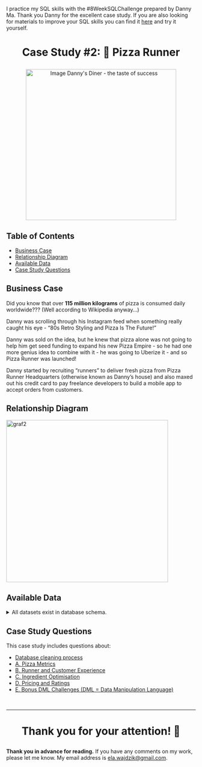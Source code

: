 I practice my SQL skills with the #8WeekSQLChallenge prepared by Danny Ma. Thank you Danny for the excellent case study.
If you are also looking for materials to improve your SQL skills you can find it [here](https://8weeksqlchallenge.com/) and try it yourself.

# <p align="center"> Case Study #2: 🍕 Pizza Runner
<p align="center"> <img src="https://8weeksqlchallenge.com/images/case-study-designs/2.png" alt="Image Danny's Diner - the taste of success" height="400">

## Table of Contents
- [Business Case](#business-case)
- [Relationship Diagram](#relationship-diagram)
- [Available Data](#available-data)
- [Case Study Questions](#case-study-questions)


## Business Case
Did you know that over **115 million kilograms** of pizza is consumed daily worldwide??? (Well according to Wikipedia anyway…)

Danny was scrolling through his Instagram feed when something really caught his eye - “80s Retro Styling and Pizza Is The Future!”

Danny was sold on the idea, but he knew that pizza alone was not going to help him get seed funding to expand his new Pizza Empire - so he had one more genius idea to combine with it - he was going to Uberize it - and so Pizza Runner was launched!

Danny started by recruiting “runners” to deliver fresh pizza from Pizza Runner Headquarters (otherwise known as Danny’s house) and also maxed out his credit card to pay freelance developers to build a mobile app to accept orders from customers.



## Relationship Diagram

<img width="430" alt="graf2" src="https://github.com/ElaWajdzik/8-Week-SQL-Challenge/assets/26794982/b8c108d2-0bf9-40af-867a-ae307acbf921">

## Available Data

<details><summary>
    All datasets exist in database schema.
  </summary> 

#### ``Table 1: runners``

runner_id | registration_date
-- |--
1 | 2021-01-01
2 | 2021-01-03
3 | 2021-01-08
4 | 2021-01-15

#### ``Table 2: customer_orders``

order_id | customer_id | pizza_id | exclusions | extras | order_time
-- |-- | -- | -- | -- | --
1 | 101 | 1 |  |  	 	 | 2021-01-01 18:05:02
2 | 101 | 1 |  	 |  	 | 2021-01-01 19:00:52
3 | 102 | 1 |  	 |  	 | 2021-01-02 23:51:23
3 | 102 | 2 |  	 | NaN	 | 2021-01-02 23:51:23
4 | 103 | 1 | 4 | 	 	 | 2021-01-04 13:23:46
4 | 103 | 1 | 4 |  	 | 2021-01-04 13:23:46
4 | 103 | 2 | 4 |   | 2021-01-04 13:23:46
5 | 104 | 1 | null | 1 | 2021-01-08 21:00:29
6 | 101 | 2 | null | null | 2021-01-08 21:03:13
7 | 105 | 2 | null | 1 | 2021-01-08 21:20:29
8 | 102 | 1 | null | null | 2021-01-09 23:54:33
9 | 103 | 1 | 4 | 1, 5 | 2021-01-10 11:22:59
10 | 104 | 1 | null | null | 2021-01-11 18:34:49
10 | 104 | 1 | 2, 6 | 1, 4 | 2021-01-11 18:34:49

#### ``Table 3: runner_orders``

order_id | runner_id | pickup_time | distance | duration | cancellation
-- |-- |-- |-- |-- |-- |
1 | 1 | 2021-01-01 18:15:34 | 20km | 32 minutes | 
2 | 1 | 2021-01-01 19:10:54 | 20km | 27 minutes | 
3 | 1 | 2021-01-03 00:12:37 | 13.4km | 20 mins | NaN
4 | 2 | 2021-01-04 13:53:03 | 23.4 | 40 | NaN
5 | 3 | 2021-01-08 21:10:57 | 10 | 15 | NaN
6 | 3 | null | null | null | Restaurant Cancellation
7 | 2 | 2020-01-08 21:30:45 | 25km | 25mins | null
8 | 2 | 2020-01-10 00:15:02 | 23.4 km | 15 minute | null
9 | 2 | null | null | null | Customer Cancellation
10 | 1 | 2020-01-11 18:50:20 | 10km | 10minutes | null

#### ``Table 4: pizza_names``

pizza_id | pizza_name
-- |--
1 | Meat Lovers
2 | Vegetarian

#### ``Table 5: pizza_recipes``

pizza_id | toppings
-- |--
1 | 1, 2, 3, 4, 5, 6, 8, 10
2 | 4, 6, 7, 9, 11, 12

#### ``Table 6: pizza_toppings``

topping_id | topping_name
-- |--
1 | Bacon
2 | BBQ Sauce
3 | Beef
4 | Cheese
5 | Chicken
6 | Mushrooms
7 | Onions
8 | Pepperoni
9 | Peppers
10 | Salami
11 | Tomatoes
12 | Tomato Sauce

  </details>


## Case Study Questions
This case study includes questions about:
- [Database cleaning process](https://github.com/ElaWajdzik/SQL_Challenge_Case_Study_2---Pizza-Runner/blob/main/Cleaning%20Process%20and%20E.%20Bonus%20Questions.md#-database-cleaning-process)
- [A. Pizza Metrics](https://github.com/ElaWajdzik/SQL_Challenge_Case_Study_2---Pizza-Runner/blob/main/A.%20Pizza%20Metrics.md)
- [B. Runner and Customer Experience](https://github.com/ElaWajdzik/SQL_Challenge_Case_Study_2---Pizza-Runner/blob/main/B.%20Runner%20and%20Customer%20Experience.md)
- [C. Ingredient Optimisation](https://github.com/ElaWajdzik/SQL_Challenge_Case_Study_2---Pizza-Runner/blob/main/C.%20Ingredient%20Optimisation.md)
- [D. Pricing and Ratings](https://github.com/ElaWajdzik/SQL_Challenge_Case_Study_2---Pizza-Runner/blob/main/D.%20Pricing%20and%20Ratings.md)
- [E. Bonus DML Challenges (DML = Data Manipulation Language)](https://github.com/ElaWajdzik/SQL_Challenge_Case_Study_2---Pizza-Runner/blob/main/Cleaning%20Process%20and%20E.%20Bonus%20Questions.md#-database-cleaning-process)

<br/>

*** 

 # <p align="center"> Thank you for your attention! 🫶️

**Thank you in advance for reading.** If you have any comments on my work, please let me know. My email address is ela.wajdzik@gmail.com.
